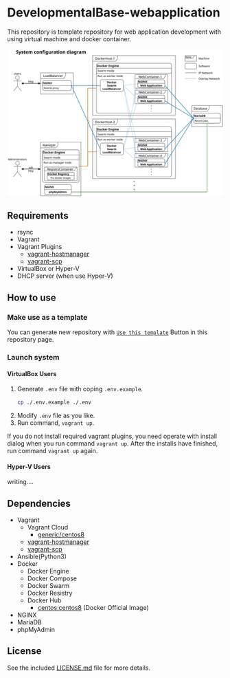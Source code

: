 # DevelopmentalBase-webapplication

This repository is template repository for web application development with using virtual machine and docker container.

![System configuration diagram](./docs/DevelopmentalBase-webapplication_http.svg)

## Requirements

* rsync
* Vagrant
* Vagrant Plugins
  * [vagrant-hostmanager][vagrant-hostmanager]
  * [vagrant-scp][vagrant-scp]
* VirtualBox or Hyper-V
* DHCP server (when use Hyper-V)

## How to use

### Make use as a template

You can generate new repository with [`Use this template`][use-template] Button in this repository page.

### Launch system

#### VirtualBox Users

1. Generate `.env` file with coping `.env.example`.
    ```bash
    cp ./.env.example ./.env
    ```
1. Modify `.env` file as you like.
1. Run command, `vagrant up`.

If you do not install required vagrant plugins, you need operate with install dialog when you run command `vagrant up`.
After the installs have finished, run command `vagrant up` again.

#### Hyper-V Users

writing....

## Dependencies

* Vagrant
  * Vagrant Cloud
    * [generic/centos8][vagrant-centos8]
  * [vagrant-hostmanager][vagrant-hostmanager]
  * [vagrant-scp][vagrant-scp]
* Ansible(Python3)
* Docker
  * Docker Engine
  * Docker Compose
  * Docker Swarm
  * Docker Resistry
  * Docker Hub
    * [centos:centos8][docker-centos] (Docker Official Image)
* NGINX
* MariaDB
* phpMyAdmin

## License

See the included [LICENSE.md](./LICENSE.md) file for more details.

<!-- URL links -->
[use-template]:https://github.com/shirataki1126/DevelopmentalBase-webapplication/generate
[vagrant-hostmanager]:https://github.com/devopsgroup-io/vagrant-hostmanager
[vagrant-scp]:https://github.com/invernizzi/vagrant-scp
[vagrant-centos8]:https://app.vagrantup.com/generic/boxes/centos8
[docker-centos]:https://hub.docker.com/_/centos
